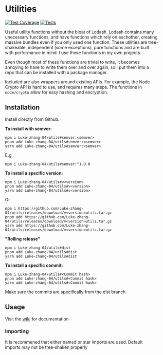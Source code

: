 # Utilities

[![Test Coverage](https://api.codeclimate.com/v1/badges/fcd61de6806fd794213c/test_coverage)](https://codeclimate.com/github/Luke-zhang-04/utils/test_coverage)
[![Tests](https://img.shields.io/github/workflow/status/luke-zhang-04/utils/Node.js%20CI?label=tests&logo=github)](https://github.com/Luke-zhang-04/utils/actions/workflows/CI.yml)

Useful utility functions without the bloat of Lodash. Lodash contains many unecessary functions, and have functions which rely on eachother, creating massive bundles even if you only used one function. These utilities are tree-shakeable, independent (some exceptions), pure functions and are built with performance in mind. I use these functions in my own projects.

Even though most of these functions are trivial to write, it becomes annoying to have to write them over and over again, so I put them into a repo that can be installed with a package manager.

Included are also wrappers around existing APIs. For example, the Node Crypto API is hard to use, and requires many steps. The functions in `node/crypto` allow for easy hashing and encryption.

## Installation

Install directly from Github.

**To install with semver:**

```
npm i Luke-zhang-04/utils#semver:<semver>
pnpm add Luke-zhang-04/utils#semver:<semver>
yarn add Luke-zhang-04/utils#semver:<semver>
```

E.g

```
npm i Luke-zhang-04/utils#semver:^1.0.0
```

**To install a specific version:**

```
npm i Luke-zhang-04/utils#v<version>
pnpm add Luke-zhang-04/utils#v<version>
yarn add Luke-zhang-04/utils#v<version>
```

Or

```
npm i https://github.com/Luke-zhang-04/utils/releases/download/v<version>utils.tar.gz
pnpm add https://github.com/Luke-zhang-04/utils/releases/download/v<version>utils.tar.gz
yarn add https://github.com/Luke-zhang-04/utils/releases/download/v<version>utils.tar.gz
```

**"Rolling release"**

```
npm i Luke-zhang-04/utils#dist
pnpm add Luke-zhang-04/utils#dist
yarn add Luke-zhang-04/utils#dist
```

**To install a specific commit:**

```
npm i Luke-zhang-04/utils#<Commit hash>
pnpm add Luke-zhang-04/utils#<Commit hash>
yarn add Luke-zhang-04/utils#<Commit hash>
```

Make sure the commits are specifically from the dist branch.

## Usage

Visit the [wiki](https://github.com/Luke-zhang-04/utils/wiki) for documentation

### Importing

It is recommened that either named or star imports are used. Default imports may not be tree-shaken properly
